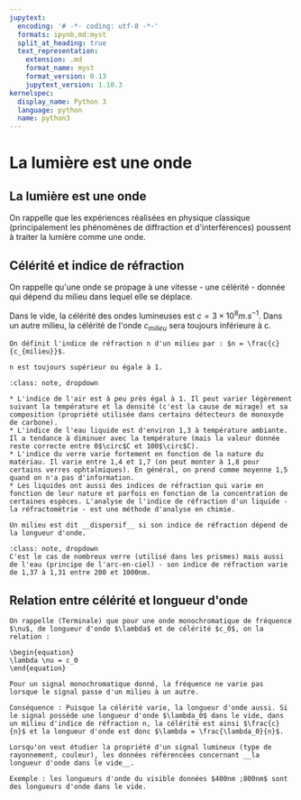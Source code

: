```yaml
---
jupytext:
  encoding: '# -*- coding: utf-8 -*-'
  formats: ipynb,md:myst
  split_at_heading: true
  text_representation:
    extension: .md
    format_name: myst
    format_version: 0.13
    jupytext_version: 1.10.3
kernelspec:
  display_name: Python 3
  language: python
  name: python3
---
```

# La lumière est une onde

## La lumière est une onde

On rappelle que les expériences réalisées en physique classique (principalement les phénomènes de diffraction et d'interférences) poussent à traiter la lumière comme une onde.

## Célérité et indice de réfraction

On rappelle qu'une onde se propage à une vitesse - une célérité - donnée qui dépend du milieu dans lequel elle se déplace.

Dans le vide, la célérité des ondes lumineuses est $c = 3 \times 10^8 m.s^{-1}$. Dans un autre milieu, la célérité de l'onde $c_{milieu}$ sera toujours inférieure à c.


````{important} __Définition : Indice de réfraction__
On définit l'indice de réfraction n d'un milieu par : $n = \frac{c}{c_{milieu}}$.

n est toujours supérieur ou égale à 1.
````

````{admonition} Exemple - Indices de réfraction : valeurs
:class: note, dropdown

* L'indice de l'air est à peu près égal à 1. Il peut varier légèrement suivant la température et la densité (c'est la cause de mirage) et sa composition (propriété utilisée dans certains détecteurs de monoxyde de carbone).
* L'indice de l'eau liquide est d'environ 1,3 à température ambiante. Il a tendance à diminuer avec la température (mais la valeur donnée reste correcte entre 0$\circ$C et 100$\circ$C).
* L'indice du verre varie fortement en fonction de la nature du matériau. Il varie entre 1,4 et 1,7 (on peut monter à 1,8 pour certains verres ophtalmiques). En général, on prend comme moyenne 1,5 quand on n'a pas d'information.
* Les liquides ont aussi des indices de réfraction qui varie en fonction de leur nature et parfois en fonction de la concentration de certaines espèces. L'analyse de l'indice de réfraction d'un liquide - la réfractométrie - est une méthode d'analyse en chimie.
````

````{important} __Définition : Milieu dispersif__
Un milieu est dit __dispersif__ si son indice de réfraction dépend de la longueur d'onde.
````

````{admonition} Exemple - Exemple de milieux dispersifs.
:class: note, dropdown
C'est le cas de nombreux verre (utilisé dans les prismes) mais aussi de l'eau (principe de l'arc-en-ciel) - son indice de réfraction varie de 1,37 à 1,31 entre 200 et 1000nm.
````

## Relation entre célérité et longueur d'onde

````{important} __Fondamental : Relation fréquence-longueur d'onde__
On rappelle (Terminale) que pour une onde monochromatique de fréquence $\nu$, de longueur d'onde $\lambda$ et de célérité $c_0$, on la relation :

\begin{equation}
\lambda \nu = c_0
\end{equation}
````

````{dropdown} La fréquence ne varie pas
Pour un signal monochromatique donné, la fréquence ne varie pas lorsque le signal passe d'un milieu à un autre.

Conséquence : Puisque la célérité varie, la longueur d'onde aussi. Si le signal possède une longueur d'onde $\lambda_0$ dans le vide, dans un milieu d'indice de réfraction n, la célérité est ainsi $\frac{c}{n}$ et la longueur d'onde est donc $\lambda = \frac{\lambda_0}{n}$.

Lorsqu'on veut étudier la propriété d'un signal lumineux (type de rayonnement, couleur), les données référencées concernant __la longueur d'onde dans le vide__.

Exemple : les longueurs d'onde du visible données $400nm ;800nm$ sont des longueurs d'onde dans le vide.
````

